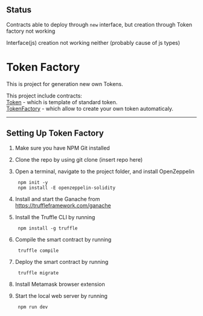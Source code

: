 




## Status
Contracts able to deploy through `new` interface, but creation through Token factory not working

Interface(js) creation not working neither (probably cause of js types)





**Token Factory**
=====================
This is project for generation new own Tokens.  
  
This project include contracts:  
[Token](https://github.com/KenjuDari/Token-Factory/blob/master/contracts/Token.sol) - which is template of standard token.  
[TokenFactory](https://github.com/KenjuDari/Token-Factory/blob/master/contracts/TokenFactory.sol) - which allow to create your own token automaticaly.  
***
Setting Up Token Factory  
-----------------------------------
1. Make sure you have NPM Git installed  
2. Clone the repo by using git clone (insert repo here)  
3. Open a terminal, navigate to the project folder, and install OpenZeppelin  

		npm init -y  
		npm install -E openzeppelin-solidity  
4. Install and start the Ganache from https://truffleframework.com/ganache  
5. Install the Truffle CLI by running  

		npm install -g truffle  
6. Compile the smart contract by running  

		truffle compile  
7. Deploy the smart contract by running  

		truffle migrate  
8. Install Metamask browser extension  
9. Start the local web server by running  

		npm run dev  
  
